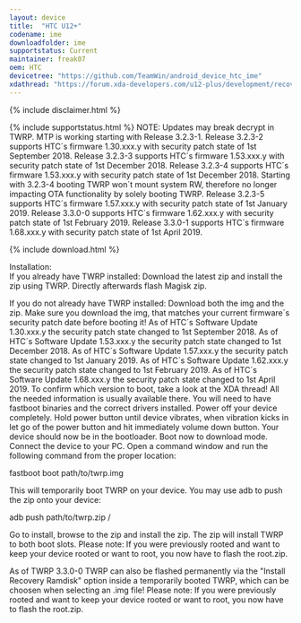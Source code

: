 ```yaml
---
layout: device
title:  "HTC U12+"
codename: ime
downloadfolder: ime
supportstatus: Current
maintainer: freak07
oem: HTC
devicetree: "https://github.com/TeamWin/android_device_htc_ime"
xdathread: "https://forum.xda-developers.com/u12-plus/development/recovery-unofficial-twrp-3-2-2-0-htc-t3819343"
---
```


{% include disclaimer.html %}

{% include supportstatus.html %}
NOTE:
Updates may break decrypt in TWRP.
MTP is working starting with Release 3.2.3-1.
Release 3.2.3-2 supports HTC´s firmware 1.30.xxx.y with security patch state of 1st September 2018.
Release 3.2.3-3 supports HTC´s firmware 1.53.xxx.y with security patch state of 1st December 2018.
Release 3.2.3-4 supports HTC´s firmware 1.53.xxx.y with security patch state of 1st December 2018. Starting with 3.2.3-4 booting TWRP won´t mount system RW, therefore no longer impacting OTA functionality by solely booting TWRP.
Release 3.2.3-5 supports HTC´s firmware 1.57.xxx.y with security patch state of 1st January 2019.
Release 3.3.0-0 supports HTC´s firmware 1.62.xxx.y with security patch state of 1st February 2019.
Release 3.3.0-1 supports HTC´s firmware 1.68.xxx.y with security patch state of 1st April 2019.

{% include download.html %}

<div class='page-heading'>Installation:</div>
If you already have TWRP installed:
Download the latest zip and install the zip using TWRP. Directly afterwards flash Magisk zip.

If you do not already have TWRP installed:
Download both the img and the zip. Make sure you download the img, that matches your current firmware´s security patch date before booting it! As of HTC´s Software Update 1.30.xxx.y the security patch state changed to 1st September 2018.
As of HTC´s Software Update 1.53.xxx.y the security patch state changed to 1st December 2018. As of HTC´s Software Update 1.57.xxx.y the security patch state changed to 1st January 2019.
As of HTC´s Software Update 1.62.xxx.y the security patch state changed to 1st February 2019. As of HTC´s Software Update 1.68.xxx.y the security patch state changed to 1st April 2019.
To confirm which version to boot, take a look at the XDA thread! All the needed information is usually available there. You will need to have fastboot binaries and the correct drivers installed. Power off your device completely. Hold power button until device vibrates, when vibration kicks in let go of the power button and hit immediately volume down button. Your device should now be in the bootloader. Boot now to download mode. Connect the device to your PC. Open a command window and run the following command from the proper location:

fastboot boot path/to/twrp.img

This will temporarily boot TWRP on your device. You may use adb to push the zip onto your device:

adb push path/to/twrp.zip /

Go to install, browse to the zip and install the zip. The zip will install TWRP to both boot slots. Please note: If you were previously rooted and want to keep your device rooted or want to root, you now have to flash the root.zip.

As of TWRP 3.3.0-0 TWRP can also be flashed permanently via the "Install Recovery Ramdisk" option inside a temporarily booted TWRP, which can be choosen when selecting an .img file!
Please note: If you were previously rooted and want to keep your device rooted or want to root, you now have to flash the root.zip.
